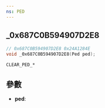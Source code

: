 ```yaml
---
ns: PED
---
```

## _0x687C0B594907D2E8

```c
// 0x687C0B594907D2E8 0x24A1284E
void _0x687C0B594907D2E8(Ped ped);
```

```
CLEAR_PED_*
```

## 參數
* **ped**: 

